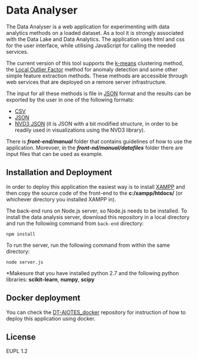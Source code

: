 # Data Analyser

The Data Analyser is a web application for experimenting with data analytics methods on a loaded dataset. As a tool it is strongly associated with the Data Lake and Data Analytics. The application uses html and css for the user interface, while utilising JavaScript for calling the needed services.

The current version of this tool supports the [k-means](https://en.wikipedia.org/wiki/K-means_clustering) clustering method, the [Local Outlier Factor](https://en.wikipedia.org/wiki/Local_outlier_factor) method for anomaly detection and some other simple feature extraction methods. These methods are accessible through web services that are deployed on a remore server infrastructure.

The input for all these methods is file in [JSON](https://www.json.org/) format and the results can be exported by the user in one of the following formats:
* [CSV](https://en.wikipedia.org/wiki/Comma-separated_values)
* [JSON](https://www.json.org/)
* [NVD3 JSON](http://nvd3.org/) (it is JSON with a bit modified structure, in order to be readily used in visualizations using the NVD3 library).

There is ***front-end/manual*** folder that contains guidelines of how to use the application. Morevoer, in the ***front-nd/manual/datafiles*** folder there are input files that can be used as example.

## Installation and Deployment

In order to deploy this application the easiest way is to install [XAMPP](https://www.apachefriends.org/index.html) and then copy the source code of the front-end to the **c:/xampp/htdocs/** (or whichever directory you installed XAMPP in).

The back-end runs on Node.js server, so Node.js needs to be installed.
To install the data analysis server, download this repository in a local directory and run the following command from ``back-end`` directory:

```
npm install
```

To run the server, run the following command from within the same directory:

```
node server.js
```
*Makesure that you have installed python 2.7 and the following python libraries: **scikit-learn**, **numpy**, **scipy**


## Docker deployment

You can check the [DT-AIOTES_docker](https://git.activageproject.eu/Deployment/DT-AIOTES_docker/src/master/Data%20Analyser) repository for instruction of how to deploy this application using docker.

## License

EUPL 1.2